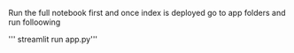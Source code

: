Run the full notebook first and once index is deployed go to app folders and run folloowing 

''' streamlit run app.py''' 
